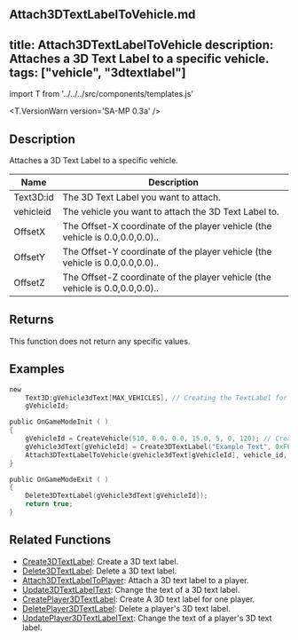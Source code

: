 Attach3DTextLabelToVehicle.md
---
title: Attach3DTextLabelToVehicle
description: Attaches a 3D Text Label to a specific vehicle.
tags: ["vehicle", "3dtextlabel"]
---

import T from '../../../src/components/templates.js'

<T.VersionWarn version='SA-MP 0.3a' />

## Description

Attaches a 3D Text Label to a specific vehicle.

| Name      | Description                                                                  |
| --------- | ---------------------------------------------------------------------------- |
| Text3D:id | The 3D Text Label you want to attach.                                        |
| vehicleid | The vehicle you want to attach the 3D Text Label to.                         |
| OffsetX   | The Offset-X coordinate of the player vehicle (the vehicle is 0.0,0.0,0.0).. |
| OffsetY   | The Offset-Y coordinate of the player vehicle (the vehicle is 0.0,0.0,0.0).. |
| OffsetZ   | The Offset-Z coordinate of the player vehicle (the vehicle is 0.0,0.0,0.0).. |

## Returns

This function does not return any specific values.

## Examples

```c
new
    Text3D:gVehicle3dText[MAX_VEHICLES], // Creating the TextLabel for later use
    gVehicleId;

public OnGameModeInit ( )
{
    gVehicleId = CreateVehicle(510, 0.0. 0.0, 15.0, 5, 0, 120); // Creating the Vehicle.
    gVehicle3dText[gVehicleId] = Create3DTextLabel("Example Text", 0xFF0000AA, 0.0, 0.0, 0.0, 50.0, 0, 1);
    Attach3DTextLabelToVehicle(gVehicle3dText[gVehicleId], vehicle_id, 0.0, 0.0, 2.0); // Attaching Text Label To Vehicle.
}

public OnGameModeExit ( )
{
    Delete3DTextLabel(gVehicle3dText[gVehicleId]);
    return true;
}
```

## Related Functions

- [Create3DTextLabel](Create3DTextLabel.md): Create a 3D text label.
- [Delete3DTextLabel](Delete3DTextLabel.md): Delete a 3D text label.
- [Attach3DTextLabelToPlayer](Attach3DTextLabelToPlayer.md): Attach a 3D text label to a player.
- [Update3DTextLabelText](Update3DTextLabelText.md): Change the text of a 3D text label.
- [CreatePlayer3DTextLabel](CreatePlayer3DTextLabel.md): Create A 3D text label for one player.
- [DeletePlayer3DTextLabel](DeletePlayer3DTextLabel.md): Delete a player's 3D text label.
- [UpdatePlayer3DTextLabelText](UpdatePlayer3DTextLabelText.md): Change the text of a player's 3D text label.
